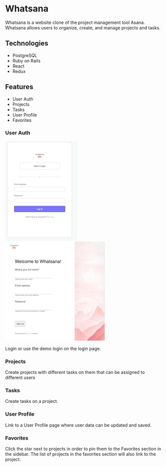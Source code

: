 # Whatsana

Whatsana is a website clone of the project management tool Asana. Whatsana allows users to organize, create, and manage projects and tasks.

## Technologies

* PostgreSQL
* Ruby on Rails
* React
* Redux

## Features

* User Auth
* Projects
* Tasks
* User Profile
* Favorites

### User Auth

![alt text](https://github.com/timjkim210/Whatsana/blob/master/readme_assets/login.png "login") ![alt text](https://github.com/timjkim210/Whatsana/blob/master/readme_assets/signin.png "login")



Login or use the demo login on the login page.

### Projects

Create projects with different tasks on them that can be assigned to different users

### Tasks

Create tasks on a project.

### User Profile

Link to a User Profile page where user data can be updated and saved.

### Favorites

Click the star next to projects in order to pin them to the Favorites section in the sidebar. The list of projects in the favorites section will also link to the project.
